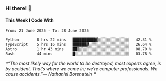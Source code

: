 ### Hi there! 👋

#### This Week I Code With
<!--START_SECTION:waka-->

```txt
From: 21 June 2025 - To: 28 June 2025

Python        8 hrs 22 mins   ██████████▓░░░░░░░░░░░░░░   42.31 %
TypeScript    5 hrs 16 mins   ██████▓░░░░░░░░░░░░░░░░░░   26.64 %
Astro         1 hr 43 mins    ██▒░░░░░░░░░░░░░░░░░░░░░░   08.70 %
Bash          44 mins         █░░░░░░░░░░░░░░░░░░░░░░░░   03.78 %
```

<!--END_SECTION:waka-->

<!--STARTS_HERE_QUOTE_README-->
<i>❝“The most likely way for the world to be destroyed, most experts agree, is by accident.  That’s where we come in; we’re computer professionals.  We cause accidents.”— Nathaniel Borenstein   ❞</i>
<!--ENDS_HERE_QUOTE_README-->

